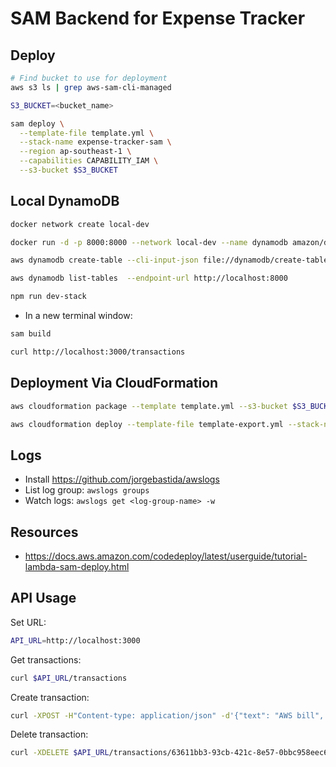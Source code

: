 # SAM Backend for Expense Tracker

## Deploy

```sh
# Find bucket to use for deployment
aws s3 ls | grep aws-sam-cli-managed

S3_BUCKET=<bucket_name>

sam deploy \
  --template-file template.yml \
  --stack-name expense-tracker-sam \
  --region ap-southeast-1 \
  --capabilities CAPABILITY_IAM \
  --s3-bucket $S3_BUCKET
```

## Local DynamoDB

```sh
docker network create local-dev

docker run -d -p 8000:8000 --network local-dev --name dynamodb amazon/dynamodb-local

aws dynamodb create-table --cli-input-json file://dynamodb/create-table.json --endpoint-url http://localhost:8000

aws dynamodb list-tables  --endpoint-url http://localhost:8000

npm run dev-stack
```

- In a new terminal window:

```sh
sam build 

curl http://localhost:3000/transactions
```

## Deployment Via CloudFormation

```sh
aws cloudformation package --template template.yml --s3-bucket $S3_BUCKET --output-template template-export.yml

aws cloudformation deploy --template-file template-export.yml --stack-name expense-tracker-sam --capabilities CAPABILITY_IAM
```

## Logs

- Install https://github.com/jorgebastida/awslogs
- List log group: `awslogs groups`  
- Watch logs: `awslogs get <log-group-name> -w`

## Resources 

- https://docs.aws.amazon.com/codedeploy/latest/userguide/tutorial-lambda-sam-deploy.html

## API Usage

Set URL:

```bash
API_URL=http://localhost:3000
```

Get transactions:

```bash
curl $API_URL/transactions
```

Create transaction:

```bash
curl -XPOST -H"Content-type: application/json" -d'{"text": "AWS bill", "amount": -5000}' $API_URL/transactions
```

Delete transaction:

```bash
curl -XDELETE $API_URL/transactions/63611bb3-93cb-421c-8e57-0bbc958eec68
```
